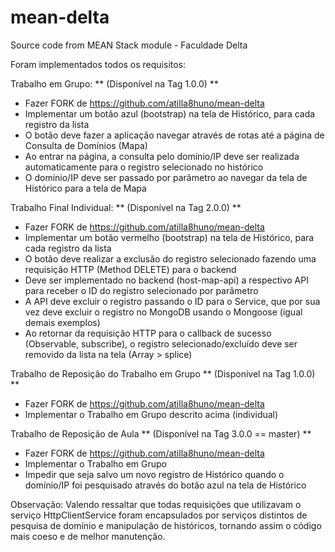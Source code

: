 # mean-delta
Source code from MEAN Stack module - Faculdade Delta

Foram implementados todos os requisitos:

Trabalho em Grupo: ** (Disponível na Tag 1.0.0) **
- Fazer FORK de https://github.com/atilla8huno/mean-delta
- Implementar um botão azul (bootstrap) na tela de Histórico, para cada registro da lista
- O botão deve fazer a aplicação navegar através de rotas até a página de Consulta de Domínios (Mapa)
- Ao entrar na página, a consulta pelo domínio/IP deve ser realizada automaticamente para o registro selecionado no histórico
- O domínio/IP deve ser passado por parâmetro ao navegar da tela de Histórico para a tela de Mapa


Trabalho Final Individual: ** (Disponível na Tag 2.0.0) **
- Fazer FORK de https://github.com/atilla8huno/mean-delta
- Implementar um botão vermelho (bootstrap) na tela de Histórico, para cada registro da lista
- O botão deve realizar a exclusão do registro selecionado fazendo uma requisição HTTP (Method DELETE) para o backend
- Deve ser implementado no backend (host-map-api) a respectivo API para receber o ID do registro selecionado por parâmetro
- A API deve excluir o registro passando o ID para o Service, que por sua vez deve excluir o registro no MongoDB usando o Mongoose (igual demais exemplos)
- Ao retornar da requisição HTTP para o callback de sucesso (Observable, subscribe), o registro selecionado/excluído deve ser removido da lista na tela (Array > splice)


Trabalho de Reposição do Trabalho em Grupo ** (Disponível na Tag 1.0.0) **
- Fazer FORK de https://github.com/atilla8huno/mean-delta
- Implementar o Trabalho em Grupo descrito acima (individual)

Trabalho de Reposição de Aula ** (Disponível na Tag 3.0.0  == master) **
- Fazer FORK de https://github.com/atilla8huno/mean-delta
- Implementar o Trabalho em Grupo
- Impedir que seja salvo um novo registro de Histórico quando o domínio/IP foi pesquisado através do botão azul na tela de Histórico


Observação: Valendo ressaltar que todas requisições que utilizavam o serviço HttpClientService foram encapsulados por serviços distintos de pesquisa de domínio e manipulação de históricos, tornando assim o código mais coeso e de melhor manutenção.

